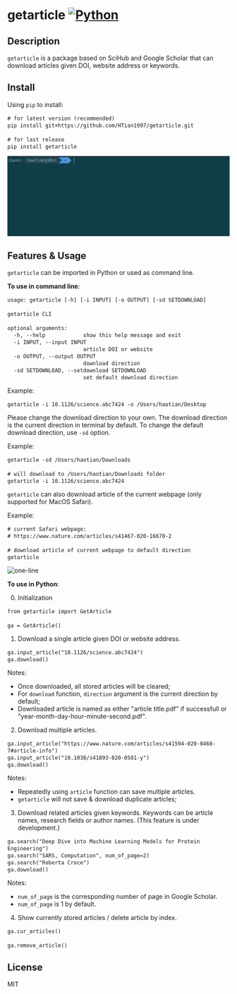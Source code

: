 # getarticle [![Python](https://img.shields.io/badge/Python-3%2B-blue.svg)](https://www.python.org)

## Description 

`getarticle` is a package based on SciHub and Google Scholar that can download articles given DOI, website address or keywords.

## Install

Using `pip` to install:

```
# for latest version (recommended)
pip install git+https://github.com/HTian1997/getarticle.git

# for last release
pip install getarticle
```

![install](resource/install.gif)

## Features & Usage

`getarticle` can be imported in Python or used as command line. 

**To use in command line**:

```
usage: getarticle [-h] [-i INPUT] [-o OUTPUT] [-sd SETDOWNLOAD]

getarticle CLI

optional arguments:
  -h, --help            show this help message and exit
  -i INPUT, --input INPUT
                        article DOI or website
  -o OUTPUT, --output OUTPUT
                        download direction
  -sd SETDOWNLOAD, --setdownload SETDOWNLOAD
                        set default download direction
```

Example:

```
getarticle -i 10.1126/science.abc7424 -o /Users/haotian/Desktop
```

Please change the download direction to your own. The download direction is the current direction in terminal by default. To change the default download direction, use `-sd` option.

Example: 

```
getarticle -sd /Users/haotian/Downloads

# will download to /Users/haotian/Downloads folder
getarticle -i 10.1126/science.abc7424
```

`getarticle` can also download article of the current webpage (only supported for MacOS Safari). 

Example:

```
# current Safari webpage: 
# https://www.nature.com/articles/s41467-020-16670-2

# download article of current webpage to default direction
getarticle
```

![one-line](resource/one-line.gif)

**To use in Python**:

0. Initialization

```python3
from getarticle import GetArticle

ga = GetArticle()
```

1. Download a single article given DOI or website address. 

```python3
ga.input_article("10.1126/science.abc7424")
ga.download()
```

Notes: 
- Once downloaded, all stored articles will be cleared;
- For `download` function, `direction` argument is the current direction by default;
- Downloaded article is named as either "article title.pdf" if successfull or "year-month-day-hour-minute-second.pdf".

2. Download multiple articles.

```python3
ga.input_article("https://www.nature.com/articles/s41594-020-0468-7#article-info")
ga.input_article("10.1038/s41893-020-0581-y")
ga.download()
```

Notes: 
- Repeatedly using `article` function can save multiple articles. 
- `getarticle` will not save & download duplicate articles;

3. Download related articles given keywords. Keywords can be article names, research fields or author names. (This feature is under development.)

```python3
ga.search("Deep Dive into Machine Learning Models for Protein Engineering")
ga.search("SARS, Computation", num_of_page=2)
ga.search("Roberta Croce")
ga.download()
```

Notes: 
- `num_of_page` is the corresponding number of page in Google Scholar. 
- `num_of_page` is 1 by default. 

4. Show currently stored articles / delete article by index. 

```python3
ga.cur_articles()

ga.remove_article()
```


## License

MIT
